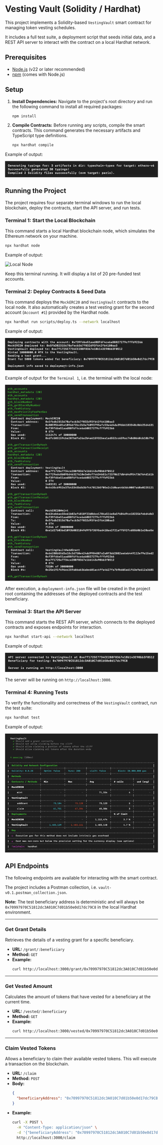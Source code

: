 # Vesting Vault (Solidity / Hardhat)

This project implements a Solidity-based `VestingVault` smart contract for managing token vesting schedules.

It includes a full test suite, a deployment script that seeds initial data, and a REST API server to interact with the
contract on a local Hardhat network.

## Prerequisites

- [Node.js](https://nodejs.org/en/download) (v22 or later recommended)
- [npm](https://www.npmjs.com/) (comes with Node.js)

## Setup

1. **Install Dependencies:**
   Navigate to the project's root directory and run the following command to install all required packages:
   ```bash
   npm install
   ```

2. **Compile Contracts:**
   Before running any scripts, compile the smart contracts. This command generates the necessary artifacts and
   TypeScript type definitions.
   ```bash
   npx hardhat compile
   ```

Example of output:

![Compile](./images/compile.png)

## Running the Project

The project requires four separate terminal windows to run the local blockchain, deploy the contracts, start the API
server, and run tests.

### Terminal 1: Start the Local Blockchain

This command starts a local Hardhat blockchain node, which simulates the Ethereum network on your machine.

```bash
npx hardhat node
````

Example of output:

![Local Node](./images/local-node.png)

Keep this terminal running. It will display a list of 20 pre-funded test accounts.

### Terminal 2: Deploy Contracts & Seed Data

This command deploys the `MockERC20` and `VestingVault` contracts to the local node. It also automatically creates a
test vesting grant for the second account (`Account #1`) provided by the Hardhat node.

```bash
npx hardhat run scripts/deploy.ts --network localhost
```

Example of output:

![Deploy](./images/deploy-001.png)

Example of output for the `Terminal 1`, i.e. the terminal with the local node:

![Deploy Local Node](./images/deploy-002.png)

After execution, a `deployment-info.json` file will be created in the project root containing the addresses of the
deployed contracts and the test beneficiary.

### Terminal 3: Start the API Server

This command starts the REST API server, which connects to the deployed contracts and exposes endpoints for interaction.

```bash
npx hardhat start-api --network localhost
```

Example of output:

![API Server](./images/server.png)

The server will be running on `http://localhost:3000`.

### Terminal 4: Running Tests

To verify the functionality and correctness of the `VestingVault` contract, run the test suite:

```bash
npx hardhat test
```

Example of output:

![Tests](./images/tests.png)

## API Endpoints

The following endpoints are available for interacting with the smart contract.

The project includes a Postman collection, i.e. `vault-v0.1.postman_collection.json`.

**Note:** The test beneficiary address is deterministic and will always be `0x70997970C51812dc3A010C7d01b50e0d17dc79C8`
in the local Hardhat environment.

-----

### Get Grant Details

Retrieves the details of a vesting grant for a specific beneficiary.

- **URL:** `/grant/:beneficiary`
- **Method:** `GET`
- **Example:**
  ```bash
  curl http://localhost:3000/grant/0x70997970C51812dc3A010C7d01b50e0d17dc79C8
  ```

-----

### Get Vested Amount

Calculates the amount of tokens that have vested for a beneficiary at the current time.

- **URL:** `/vested/:beneficiary`
- **Method:** `GET`
- **Example:**
  ```bash
  curl http://localhost:3000/vested/0x70997970C51812dc3A010C7d01b50e0d17dc79C8
  ```

-----

### Claim Vested Tokens

Allows a beneficiary to claim their available vested tokens. This will execute a transaction on the blockchain.

- **URL:** `/claim`
- **Method:** `POST`
- **Body:**
  ```json
  {
    "beneficiaryAddress": "0x70997970C51812dc3A010C7d01b50e0d17dc79C8"
  }
  ```
- **Example:**
  ```bash
  curl -X POST \
    -H "Content-Type: application/json" \
    -d '{"beneficiaryAddress": "0x70997970C51812dc3A010C7d01b50e0d17dc79C8"}' \
    http://localhost:3000/claim
  ```